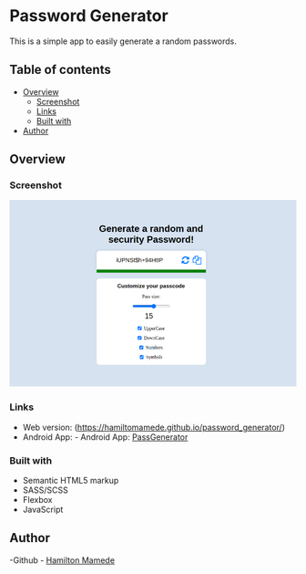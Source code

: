 
# Password Generator

This is a simple app to easily generate a random passwords. 

## Table of contents

- [Overview](#overview)
  - [Screenshot](#screenshot)
  - [Links](#links)
  - [Built with](#built-with)
- [Author](#author)


## Overview

### Screenshot

![ PassGenerator - screenshot](https://github.com/hamiltomamede/password_generator/blob/master/screenshot.png)
### Links

- Web version: (https://hamiltomamede.github.io/password_generator/)
- Android App: - Android App: [PassGenerator](https://www.webintoapp.com/download/zip/284005/PassGenerator%201.0.zip?NFFh23ArNnDm)

### Built with

- Semantic HTML5 markup
- SASS/SCSS
- Flexbox
- JavaScript


## Author

-Github - [Hamilton Mamede](https://github.com/hamiltomamede)

